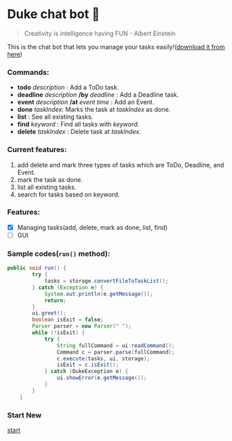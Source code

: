 # Duke chat bot :robot:

>Creativity is intelligence having FUN - Albert Einstein

This is the chat bot that lets you manage your tasks easily!([download it from here](https://github.com/LuoZhijie-tom/ip.git))



### Commands:
* __todo__ *description* : Add a ToDo task.
* __deadline__ *description* __/by__ *deadline* : Add a Deadline task.
* __event__ *description* __/at__ *event time* : Add an Event.
* __done__ *taskIndex*: Marks the task at *taskIndex* as done.
* __list__ : See all existing tasks.
* __find__ *keyword* : Find all tasks with *keyword*.
* __delete__ *taskIndex* : Delete task at *taskIndex*.

### Current features:
1. add delete and mark three types of tasks which are ToDo, Deadline, and Event.
2. mark the task as done.
3. list all existing tasks.
4. search for tasks based on keyword.

### Features:
- [X] Managing tasks(add, delete, mark as done, list, find)
- [ ] GUI

### Sample codes(`run()` method):
```java
public void run() {
        try {
            tasks = storage.convertFileToTaskList();
        } catch (Exception e) {
            System.out.println(e.getMessage());
            return;
        }
        ui.greet();
        boolean isExit = false;
        Parser parser = new Parser(" ");
        while (!isExit) {
            try {
                String fullCommand = ui.readCommand();
                Command c = parser.parse(fullCommand);
                c.execute(tasks, ui, storage);
                isExit = c.isExit();
            } catch (DukeException e) {
                ui.showError(e.getMessage());
            }
        }
    }
```
### Start New
[start](#duke-chat-bot-robot)
